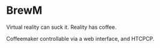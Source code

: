 BrewM
=====

Virtual reality can suck it. Reality has coffee.

Coffeemaker controllable via a web interface, and HTCPCP.
